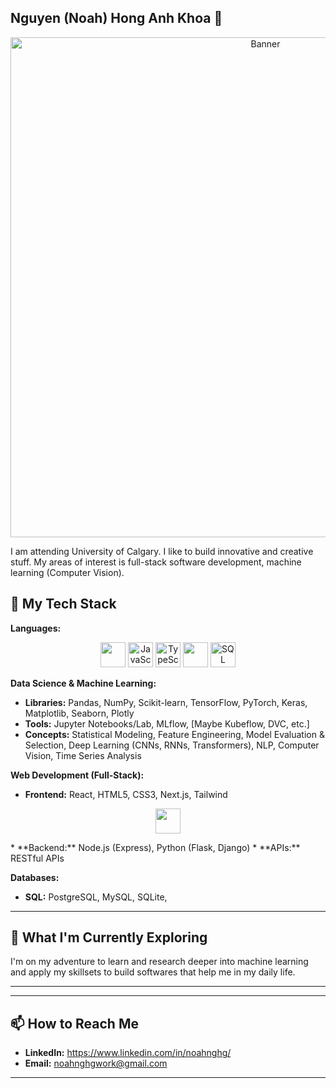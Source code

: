 ## Nguyen (Noah) Hong Anh Khoa 👋

<p align="center">
  <img src="https://assets.grok.com/users/34d0eb92-01e4-4a6e-aa91-aeee962586f1/generated/cdAEHih5Ysnw1XuL/image.jpg" width="800" alt="Banner">
</p>

I am attending University of Calgary. I like to build innovative and creative stuff. My areas of interest is full-stack software development, machine learning (Computer Vision). 


## 🔧 My Tech Stack

**Languages:**
<p align="center" >
  <img src="https://cdn.jsdelivr.net/gh/devicons/devicon@latest/icons/python/python-original.svg" width="40"/>
  <img src="https://cdn.jsdelivr.net/gh/devicons/devicon@latest/icons/javascript/javascript-original.svg" alt="JavaScript" width="40"/>
  <img src="https://cdn.jsdelivr.net/gh/devicons/devicon@latest/icons/typescript/typescript-original.svg" alt="TypeScript" width="40"/>
  
  <img src="https://cdn.jsdelivr.net/gh/devicons/devicon@latest/icons/java/java-original.svg" width="40"/>
          
  <img src="https://cdn.jsdelivr.net/gh/devicons/devicon@latest/icons/sqlite/sqlite-original.svg" alt="SQL" width="40"/>
  
</p>



**Data Science & Machine Learning:**
* **Libraries:** Pandas, NumPy, Scikit-learn, TensorFlow, PyTorch, Keras, Matplotlib, Seaborn, Plotly
* **Tools:** Jupyter Notebooks/Lab, MLflow, [Maybe Kubeflow, DVC, etc.]
* **Concepts:** Statistical Modeling, Feature Engineering, Model Evaluation & Selection, Deep Learning (CNNs, RNNs, Transformers), NLP, Computer Vision, Time Series Analysis


**Web Development (Full-Stack):**
* **Frontend:** React, HTML5, CSS3, Next.js, Tailwind
<p align="center">
  <img src="https://cdn.jsdelivr.net/gh/devicons/devicon@latest/icons/react/react-original.svg" width="40"/>
          
</p>
* **Backend:** Node.js (Express), Python (Flask, Django)
* **APIs:** RESTful APIs

**Databases:**
* **SQL:** PostgreSQL, MySQL, SQLite, 

---

## 🌱 What I'm Currently Exploring

I'm on my adventure to learn and research deeper into machine learning and apply my skillsets to build softwares that help me in my daily life.

---

---

## 📫 How to Reach Me

* **LinkedIn:** https://www.linkedin.com/in/noahnghg/
* **Email:** noahnghgwork@gmail.com

---


<!--
**noahnghg/noahnghg** is a ✨ _special_ ✨ repository because its `README.md` (this file) appears on your GitHub profile.

Here are some ideas to get you started:

- 🔭 I’m currently working on ...
- 🌱 I’m currently learning ...
- 👯 I’m looking to collaborate on ...
- 🤔 I’m looking for help with ...
- 💬 Ask me about ...
- 📫 How to reach me: ...
- 😄 Pronouns: ...
- ⚡ Fun fact: ...
-->
